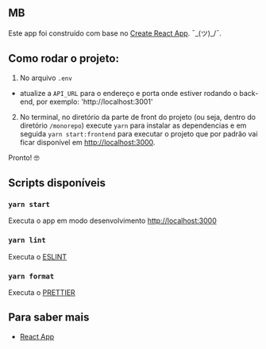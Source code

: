 ## MB

Este app foi construído com base no [Create React App](https://github.com/facebook/create-react-app). 
¯\_(ツ)\_/¯.

## Como rodar o projeto:

1. No arquivo `.env`

- atualize a `API_URL` para o endereço e porta onde estiver rodando o back-end, por exemplo: 'http://localhost:3001'

2. No terminal, no diretório da parte de front do projeto (ou seja, dentro do diretório `/monorepo`) execute `yarn` para instalar as dependencias e em seguida `yarn start:frontend` para executar o projeto que por padrão vai ficar disponível em [http://localhost:3000](http://localhost:3000).

Pronto! 🤓

## Scripts disponíveis

### `yarn start`

Executa o app em modo desenvolvimento [http://localhost:3000](http://localhost:3000)

### `yarn lint`

Executa o [ESLINT](https://eslint.org/) <br />

### `yarn format`

Executa o [PRETTIER](https://prettier.io/) <br />

## Para saber mais

- [React App](https://facebook.github.io/create-react-app/docs/getting-started)